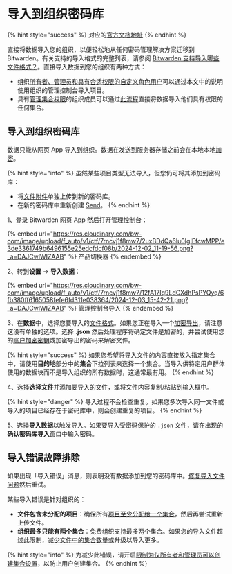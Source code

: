 # 导入到组织密码库

{% hint style="success" %}
对应的[官方文档地址](https://bitwarden.com/help/article/import-to-org/)
{% endhint %}

直接将数据导入您的组织，以便轻松地从任何密码管理解决方案迁移到 Bitwarden。有关支持的导入格式的完整列表，请参阅 [Bitwarden 支持导入哪些文件格式？](../../../import-export/import-and-export-faqs.md#q-what-file-formats-does-bitwarden-support-for-import)。直接导入数据到您的组织有两种方式：

* 组织[所有者、管理员和具有合适权限的自定义角色用户](../../manage-members/member-roles.md)可以通过本文中的说明使用组织的管理控制台导入项目。
* 具有[管理集合权限](../collections/collection-permissions.md)的组织成员可以通过[此流程](../../../password-manager/import-and-export/import-data.md)直接将数据导入他们具有权限的任何集合。

## 导入到组织密码库 <a href="#import-to-an-organization-vault" id="import-to-an-organization-vault"></a>

数据只能从网页 App 导入到组织。数据在发送到服务器存储之前会在本地本地[加密](../../../security/encryption/encryption-protocols.md)。

{% hint style="info" %}
虽然某些项目类型无法导入，但您仍可将其添加到密码库：

* 将[文件附件](../../../your-vault/file-attachments.md)单独上传到新的密码库。
* 在新的密码库中重新创建 [Send](../../../bitwarden-send/about-send.md)。
{% endhint %}

1、登录 Bitwarden 网页 App 然后打开管理控制台：

{% embed url="https://res.cloudinary.com/bw-com/image/upload/f_auto/v1/ctf/7rncvj1f8mw7/2uxBDdQa6lu0IgIEfcwMPP/e3de3361749b6496155e25edcfdcf08b/2024-12-02_11-19-56.png?_a=DAJCwlWIZAAB" %}
产品切换器
{% endembed %}

2、转到**设置** → **导入数据**：

{% embed url="https://res.cloudinary.com/bw-com/image/upload/f_auto/v1/ctf/7rncvj1f8mw7/12fA17Iq9LdCXdhPsPYQyq/6fb380ff6165058fefe6fd311e038364/2024-12-03_15-42-21.png?_a=DAJCwlWIZAAB" %}
管理控制台导入
{% endembed %}

3、在**数据**中，选择您要导入的[文件格式](../../../import-export/import-and-export-faqs.md#q-what-file-formats-does-bitwarden-support-for-import)。如果您正在导入一个[加密导出](../../../import-export/encrypted-exports.md)，请注意这没有单独的选项。选择 **.json** 然后处理程序将确定文件是加密的，并尝试使用您的[账户加密密钥](../../../security/encryption/encryption-key-rotation.md)或加密导出的密码来解密文件。

{% hint style="success" %}
如果您希望将导入文件的内容直接放入指定集合中，请使用**目的地**部分中的**集合**下拉列表来选择一个集合。当导入供特定用户群体使用的数据块而不是导入组织的所有数据时，这通常最有用。
{% endhint %}

4、选择**选择文件**并添加要导入的文件，或将文件内容复制/粘贴到输入框中。

{% hint style="danger" %}
导入过程不会检查重复。如果您多次导入同一文件或导入的项目已经存在于密码库中，则会创建重复的项目。
{% endhint %}

5、选择**导入数据**以触发导入。如果要导入受密码保护的 `.json` 文件，请在出现的**确认密码库导入**窗口中输入密码。

## 导入错误故障排除 <a href="#troubleshoot-import-errors" id="troubleshoot-import-errors"></a>

如果出现「导入错误」消息，则表明没有数据添加到您的密码库中。[修复导入文件问题](../../../password-manager/import-and-export/import-data.md#troubleshoot-import-errors)然后重试。

某些导入错误是针对组织的：

* **文件包含未分配的项目**：确保所有[项目至少分配给一个集合](../../../password-manager/import-and-export/import-data.md#https-bitwarden.com-help-import-data-file-contains-unassigned-items)，然后再尝试重新上传文件。
* **组织最多只能有两个集合**：免费组织支持最多两个集合。如果您的导入文件超过此限制，[减少文件中的集合数量](../../../password-manager/import-and-export/import-data.md#organization-can-only-have-a-maximum-of-two-collections)或升级以导入更多。

{% hint style="info" %}
为减少此错误，请开启[限制为仅所有者和管理员可以创建集合设置](../collections/collection-settings.md#restrict-collection-creation-to-owners-and-admins)，以防止用户创建集合。
{% endhint %}
